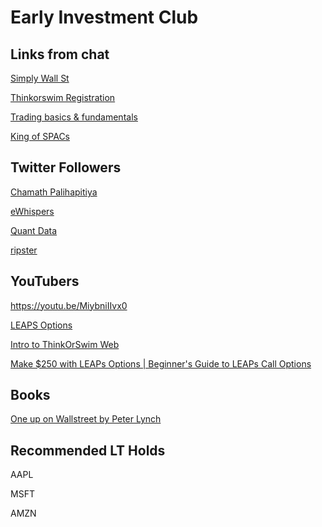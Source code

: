 # Early Investment Club

## Links from chat

[Simply Wall St](https://simplywall.st/)

[Thinkorswim Registration](https://platform.thinkorswim.com/platform/index.html#!/pmregister)

[Trading basics & fundamentals](https://www.youtube.com/playlist?list=PLWoNVTMAIV1zsAvGs3LGZynqq-oTLLF7R)

[King of SPACs](https://marketrealist.com/p/chamath-palihapitiya-spac/)

## Twitter Followers

[Chamath Palihapitiya](https://twitter.com/chamath)

[eWhispers](https://twitter.com/eWhispers?s=09)

[Quant Data](https://twitter.com/quant_data?s=09)

[ripster](https://twitter.com/ripster47?s=09)
## YouTubers
https://youtu.be/MiybniIIvx0

[LEAPS Options](https://youtu.be/_72NBuq6TOg)

[Intro to ThinkOrSwim Web](https://youtu.be/ja0U-4fqWFU)

[Make $250 with LEAPs Options | Beginner's Guide to LEAPs Call Options](https://www.youtube.com/watch?v=ExH0cUbKc9A)
## Books

[One up on Wallstreet by Peter Lynch](https://www.amazon.com/One-Up-Wall-Street-Already/dp/0743200403)

## Recommended LT Holds

AAPL

MSFT

AMZN